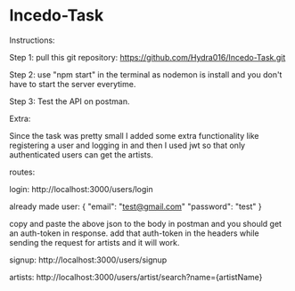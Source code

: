 # Incedo-Task

Instructions:

Step 1:
pull this git repository:
https://github.com/Hydra016/Incedo-Task.git

Step 2:
use "npm start" in the terminal as nodemon is install and you don't have to start the server everytime.

Step 3:
Test the API on postman. 

Extra:

Since the task was pretty small I added some extra functionality like registering a user and logging in and then I used jwt so that only authenticated users can get the artists.

routes:

login: http://localhost:3000/users/login 

already made user: 
{
"email": "test@gmail.com"
"password": "test"
}

copy and paste the above json to the body in postman and you should get an auth-token in response. add that auth-token in the headers while sending the request for artists and it will work.

signup: http://localhost:3000/users/signup 

artists: http://localhost:3000/users/artist/search?name={artistName}

